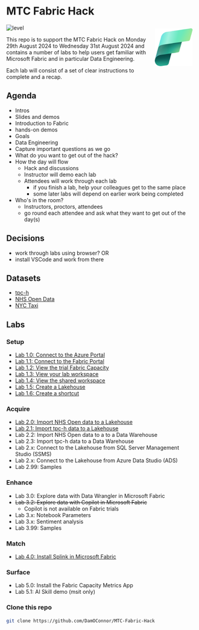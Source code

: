 # MTC Fabric Hack 

<img src="images/Fabric_256.svg" alt="Fabric Image" style="margin: 10px;" width="100" align="right"/>

![level](https://img.shields.io/badge/Microsoft%20Fabric-introductory-green)

This repo is to support the MTC Fabric Hack on Monday 29th August 2024 to Wednesday 31st August 2024 and contains a number of labs to help users get familiar with Microsoft Fabric and in particular Data Engineering.

Each lab will consist of a set of clear instructions to complete and a recap.

## Agenda

- Intros
 - Slides and demos
 - Introduction to Fabric
 - hands-on demos
- Goals
 - Data Engineering
 - Capture important questions as we go
 - What do you want to get out of the hack?
- How the day will flow
  - Hack and discussions
  - Instructor will demo each lab
  - Attendees will work through each lab
    - if you finish a lab, help your colleagues get to the same place
    - some later labs will depend on earlier work being completed
- Who's in the room?
  - Instructors, proctors, attendees
  - go round each attendee and ask what they want to get out of the day(s)

## Decisions
- work through labs using browser?
OR
- install VSCode and work from there

## Datasets
- [tpc-h](datasets/tpch.md)
- [NHS Open Data](datasets/nhsopen.md)
- [NYC Taxi](datasets/nyctaxi.md)


## Labs



### Setup
- [Lab 1.0: Connect to the Azure Portal](labs/lab1/lab1_0.md)
- [Lab 1.1: Connect to the Fabric Portal](labs/lab1/lab1_1.md)
- [Lab 1.2: View the trial Fabric Capacity](labs/lab1/lab1_2.md)
- [Lab 1.3: View your lab workspace](labs/lab1/lab1_3.md)
- [Lab 1.4: View the shared workspace](labs/lab1/lab1_4.md)
- [Lab 1.5: Create a Lakehouse](labs/lab1/lab1_5.md)
- [Lab 1.6: Create a shortcut](labs/lab1/lab1_6.md)

### Acquire
- [Lab 2.0: Import NHS Open data to a Lakehouse](labs/lab2/lab2_0.md)
- [Lab 2.1: Import tpc-h data to a Lakehouse](lab2_0.md)
- Lab 2.2: Import NHS Open data to a to a Data Warehouse
- Lab 2.3: Import tpc-h data to a Data Warehouse
- Lab 2.x: Connect to the Lakehouse from SQL Server Management Studio (SSMS)
- Lab 2.x: Connect to the Lakehouse from Azure Data Studio (ADS)
- Lab 2.99: Samples


### Enhance
- Lab 3.0: Explore data with Data Wrangler in Microsoft Fabric
- ~~Lab 3.2: Explore data with Copilot in Microsoft Fabric~~
  - Copilot is not available on Fabric trials
- Lab 3.x: Notebook Parameters
- Lab 3.x: Sentiment analysis
- Lab 3.99: Samples

### Match
- [Lab 4.0: Install Splink in Microsoft Fabric](labs/lab4/lab4_0.md)

### Surface
- Lab 5.0: Install the Fabric Capacity Metrics App
- Lab 5.1: AI Skill demo (msit only)


### Clone this repo
```bash
git clone https://github.com/DamOConnor/MTC-Fabric-Hack
```